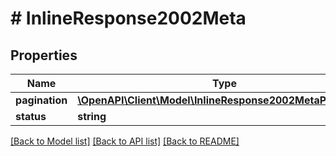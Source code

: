 # # InlineResponse2002Meta

## Properties

Name | Type | Description | Notes
------------ | ------------- | ------------- | -------------
**pagination** | [**\OpenAPI\Client\Model\InlineResponse2002MetaPagination**](InlineResponse2002MetaPagination.md) |  | [optional]
**status** | **string** |  | [optional]

[[Back to Model list]](../../README.md#models) [[Back to API list]](../../README.md#endpoints) [[Back to README]](../../README.md)
